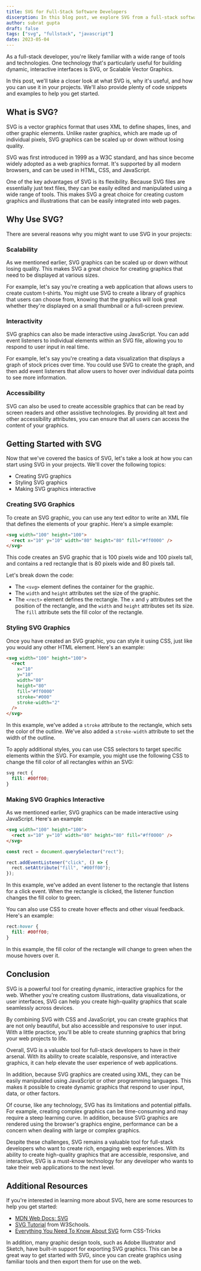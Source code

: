 ```yaml
---
title: SVG for Full-Stack Software Developers
discerption: In this blog post, we explore SVG from a full-stack software developer's perspective. We start by explaining what SVG is and its advantages over other image formats. We then dive into how to use SVG in HTML, how to create and edit SVG graphics, and how to animate SVG graphics with CSS and JavaScript.
author: subrat gupta
draft: false
tags: ["svg", "fullstack", "javascript"]
date: 2023-05-04
---
```


As a full-stack developer, you're likely familiar with a wide range of tools and technologies. One technology that's particularly useful for building dynamic, interactive interfaces is SVG, or Scalable Vector Graphics.

In this post, we'll take a closer look at what SVG is, why it's useful, and how you can use it in your projects. We'll also provide plenty of code snippets and examples to help you get started.

## What is SVG?

SVG is a vector graphics format that uses XML to define shapes, lines, and other graphic elements. Unlike raster graphics, which are made up of individual pixels, SVG graphics can be scaled up or down without losing quality.

SVG was first introduced in 1999 as a W3C standard, and has since become widely adopted as a web graphics format. It's supported by all modern browsers, and can be used in HTML, CSS, and JavaScript.

One of the key advantages of SVG is its flexibility. Because SVG files are essentially just text files, they can be easily edited and manipulated using a wide range of tools. This makes SVG a great choice for creating custom graphics and illustrations that can be easily integrated into web pages.

## Why Use SVG?

There are several reasons why you might want to use SVG in your projects:

### Scalability

As we mentioned earlier, SVG graphics can be scaled up or down without losing quality. This makes SVG a great choice for creating graphics that need to be displayed at various sizes.

For example, let's say you're creating a web application that allows users to create custom t-shirts. You might use SVG to create a library of graphics that users can choose from, knowing that the graphics will look great whether they're displayed on a small thumbnail or a full-screen preview.

### Interactivity

SVG graphics can also be made interactive using JavaScript. You can add event listeners to individual elements within an SVG file, allowing you to respond to user input in real time.

For example, let's say you're creating a data visualization that displays a graph of stock prices over time. You could use SVG to create the graph, and then add event listeners that allow users to hover over individual data points to see more information.

### Accessibility

SVG can also be used to create accessible graphics that can be read by screen readers and other assistive technologies. By providing alt text and other accessibility attributes, you can ensure that all users can access the content of your graphics.

## Getting Started with SVG

Now that we've covered the basics of SVG, let's take a look at how you can start using SVG in your projects. We'll cover the following topics:

- Creating SVG graphics
- Styling SVG graphics
- Making SVG graphics interactive

### Creating SVG Graphics

To create an SVG graphic, you can use any text editor to write an XML file that defines the elements of your graphic. Here's a simple example:

```html
<svg width="100" height="100">
  <rect x="10" y="10" width="80" height="80" fill="#ff0000" />
</svg>
```

This code creates an SVG graphic that is 100 pixels wide and 100 pixels tall, and contains a red rectangle that is 80 pixels wide and 80 pixels tall.

Let's break down the code:

- The `<svg>` element defines the container for the graphic.
- The `width` and `height` attributes set the size of the graphic.
- The `<rect>` element defines the rectangle. The `x` and `y` attributes set the position of the rectangle, and the `width` and `height` attributes set its size. The `fill` attribute sets the fill color of the rectangle.

### Styling SVG Graphics

Once you have created an SVG graphic, you can style it using CSS, just like you would any other HTML element. Here's an example:

```html
<svg width="100" height="100">
  <rect
    x="10"
    y="10"
    width="80"
    height="80"
    fill="#ff0000"
    stroke="#000"
    stroke-width="2"
  />
</svg>
```

In this example, we've added a `stroke` attribute to the rectangle, which sets the color of the outline. We've also added a `stroke-width` attribute to set the width of the outline.

To apply additional styles, you can use CSS selectors to target specific elements within the SVG. For example, you might use the following CSS to change the fill color of all rectangles within an SVG:

```css
svg rect {
  fill: #00ff00;
}
```

### Making SVG Graphics Interactive

As we mentioned earlier, SVG graphics can be made interactive using JavaScript. Here's an example:

```html
<svg width="100" height="100">
  <rect x="10" y="10" width="80" height="80" fill="#ff0000" />
</svg>
```

```js
const rect = document.querySelector("rect");

rect.addEventListener("click", () => {
  rect.setAttribute("fill", "#00ff00");
});
```

In this example, we've added an event listener to the rectangle that listens for a click event. When the rectangle is clicked, the listener function changes the fill color to green.

You can also use CSS to create hover effects and other visual feedback. Here's an example:

```css
rect:hover {
  fill: #00ff00;
}
```

In this example, the fill color of the rectangle will change to green when the mouse hovers over it.

## Conclusion

SVG is a powerful tool for creating dynamic, interactive graphics for the web. Whether you're creating custom illustrations, data visualizations, or user interfaces, SVG can help you create high-quality graphics that scale seamlessly across devices.

By combining SVG with CSS and JavaScript, you can create graphics that are not only beautiful, but also accessible and responsive to user input. With a little practice, you'll be able to create stunning graphics that bring your web projects to life.

Overall, SVG is a valuable tool for full-stack developers to have in their arsenal. With its ability to create scalable, responsive, and interactive graphics, it can help elevate the user experience of web applications.

In addition, because SVG graphics are created using XML, they can be easily manipulated using JavaScript or other programming languages. This makes it possible to create dynamic graphics that respond to user input, data, or other factors.

Of course, like any technology, SVG has its limitations and potential pitfalls. For example, creating complex graphics can be time-consuming and may require a steep learning curve. In addition, because SVG graphics are rendered using the browser's graphics engine, performance can be a concern when dealing with large or complex graphics.

Despite these challenges, SVG remains a valuable tool for full-stack developers who want to create rich, engaging web experiences. With its ability to create high-quality graphics that are accessible, responsive, and interactive, SVG is a must-know technology for any developer who wants to take their web applications to the next level.

## Additional Resources

If you're interested in learning more about SVG, here are some resources to help you get started:

- [MDN Web Docs: SVG](https://developer.mozilla.org/en-US/docs/Web/SVG)
- [SVG Tutorial](https://www.w3schools.com/graphics/svg_intro.asp) from W3Schools.
- [Everything You Need To Know About SVG](https://css-tricks.com/lodge/svg/) form CSS-Tricks

In addition, many graphic design tools, such as Adobe Illustrator and Sketch, have built-in support for exporting SVG graphics. This can be a great way to get started with SVG, since you can create graphics using familiar tools and then export them for use on the web.
